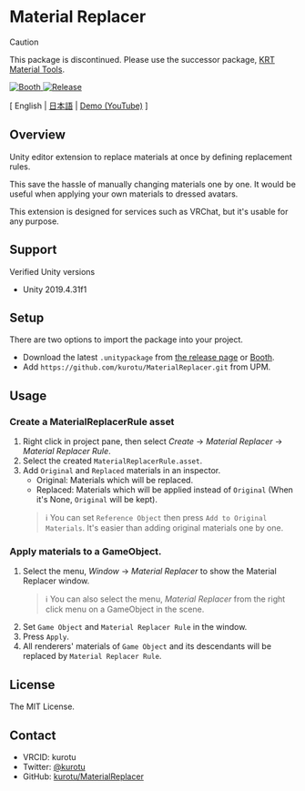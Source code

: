 # Material Replacer

> [!CAUTION]
> This package is discontinued.
> Please use the successor package, [KRT Material Tools](https://github.com/kurotu/krt-material-tools).

<a href="https://kurotu.booth.pm/items/4023240">
  <img alt="Booth" src="https://asset.booth.pm/static-images/banner/200x40_01.png">
</a>

<a href="https://github.com/kurotu/MaterialReplacer/releases/latest">
  <img alt="Release" src="https://img.shields.io/github/v/release/kurotu/MaterialReplacer">
</a>

[ English | [日本語](./README_JP.md) | [Demo (YouTube)](https://youtu.be/cPbJyPUZaqo) ]

## Overview

Unity editor extension to replace materials at once by defining replacement rules.

This save the hassle of manually changing materials one by one.
It would be useful when applying your own materials to dressed avatars.

This extension is designed for services such as VRChat, but it's usable for any purpose.

## Support

Verified Unity versions
- Unity 2019.4.31f1

## Setup

There are two options to import the package into your project.

- Download the latest `.unitypackage` from [the release page](https://github.com/kurotu/MaterialReplacer/releases/latest) or [Booth]().
- Add `https://github.com/kurotu/MaterialReplacer.git` from UPM.

## Usage

### Create a MaterialReplacerRule asset

1. Right click in project pane, then select *Create* -> *Material Replacer* -> *Material Replacer Rule*.
2. Select the created `MaterialReplacerRule.asset`.
3. Add `Original` and `Replaced` materials in an inspector.
    - Original: Materials which will be replaced.
    - Replaced: Materials which will be applied instead of `Original` (When it's None, `Original` will be kept).
    > ℹ️ You can set `Reference Object` then press `Add to Original Materials`. It's easier than adding original materials one by one.

### Apply materials to a GameObject.

1. Select the menu, *Window* -> *Material Replacer* to show the Material Replacer window.
   > ℹ️ You can also select the menu, *Material Replacer* from the right click menu on a GameObject in the scene.
2. Set `Game Object` and `Material Replacer Rule` in the window.
3. Press `Apply`.
4. All renderers' materials of `Game Object` and its descendants will be replaced by `Material Replacer Rule`.

## License

The MIT License.

## Contact

- VRCID: kurotu
- Twitter: [@kurotu](https://twitter.com/kurotu)
- GitHub: [kurotu/MaterialReplacer](https://github.com/kurotu/MaterialReplacer)
